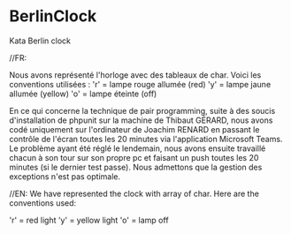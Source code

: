 # BerlinClock

Kata Berlin clock

//FR:

Nous avons représenté l'horloge avec des tableaux de char.
Voici les conventions utilisées :
'r' = lampe rouge allumée (red)
'y' = lampe jaune allumée (yellow)
'o' = lampe éteinte (off)

En ce qui concerne la technique de pair programming, suite à des soucis d'installation de phpunit sur la machine de Thibaut GÉRARD, 
nous avons codé uniquement sur l'ordinateur de Joachim RENARD en passant le contrôle de l'écran toutes les 20 minutes via l'application Microsoft Teams.
Le problème ayant été réglé le lendemain, nous avons ensuite travaillé chacun à son tour sur son propre pc et faisant un push toutes les 20 minutes (si le dernier test passe).
Nous admettons que la gestion des exceptions n'est pas optimale.


//EN:
We have represented the clock with array of char.
Here are the conventions used:

'r' = red light
'y' = yellow light
'o' = lamp off
